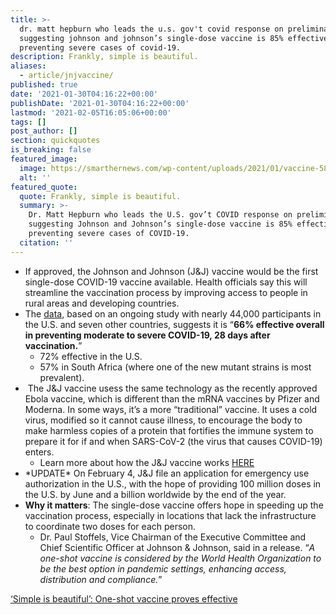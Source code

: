 ```yaml
---
title: >-
  dr. matt hepburn who leads the u.s. gov't covid response on preliminary data
  suggesting johnson and johnson’s single-dose vaccine is 85% effective in
  preventing severe cases of covid-19.
description: Frankly, simple is beautiful.
aliases:
  - article/jnjvaccine/
published: true
date: '2021-01-30T04:16:22+00:00'
publishDate: '2021-01-30T04:16:22+00:00'
lastmod: '2021-02-05T16:05:06+00:00'
tags: []
post_author: []
section: quickquotes
is_breaking: false
featured_image:
  image: https://smarthernews.com/wp-content/uploads/2021/01/vaccine-5895477_640.jpg
  alt: ''
featured_quote:
  quote: Frankly, simple is beautiful.
  summary: >-
    Dr. Matt Hepburn who leads the U.S. gov’t COVID response on preliminary data
    suggesting Johnson and Johnson’s single-dose vaccine is 85% effective in
    preventing severe cases of COVID-19.
  citation: ''
---
```

*   If approved, the Johnson and Johnson (J&J) vaccine would be the first single-dose COVID-19 vaccine available. Health officials say this will streamline the vaccination process by improving access to people in rural areas and developing countries.
*   The [data](\"https://www.jnj.com/johnson-johnson-announces-single-shot-janssen-covid-19-vaccine-candidate-met-primary-endpoints-in-interim-analysis-of-its-phase-3-ensemble-trial\"), based on an ongoing study with nearly 44,000 participants in the U.S. and seven other countries, suggests it is “**66% effective overall in preventing moderate to severe COVID-19, 28 days after vaccination.**”
    *   72% effective in the U.S.
    *   57% in South Africa (where one of the new mutant strains is most prevalent).
*    The J&J vaccine usess the same technology as the recently approved Ebola vaccine, which is different than the mRNA vaccines by Pfizer and Moderna. In some ways, it’s a more “traditional” vaccine. It uses a cold virus, modified so it cannot cause illness, to encourage the body to make harmless copies of a protein that fortifies the immune system to prepare it for if and when SARS-CoV-2 (the virus that causes COVID-19) enters.
    *   Learn more about how the J&J vaccine works [HERE](\"https://www.nytimes.com/interactive/2020/health/johnson-johnson-covid-19-vaccine.html\")
*   \*UPDATE\* On February 4, J&J file an application for emergency use authorization in the U.S., with the hope of providing 100 million doses in the U.S. by June and a billion worldwide by the end of the year.
*   **Why it matters**: The single-dose vaccine offers hope in speeding up the vaccination process, especially in locations that lack the infrastructure to coordinate two doses for each person.
    *   Dr. Paul Stoffels, Vice Chairman of the Executive Committee and Chief Scientific Officer at Johnson & Johnson, said in a release. “_A one-shot vaccine is considered by the World Health Organization to be the best option in pandemic settings, enhancing access, distribution and compliance._”

[‘Simple is beautiful’: One-shot vaccine proves effective](\"https://apnews.com/article/j-and-j-coronavirus-vaccine-a7d254f0299d846062bf6195031880a3\")